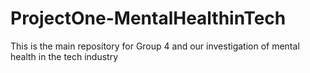 # ProjectOne-MentalHealthinTech
This is the main repository for Group 4 and our investigation of mental health in the tech industry
